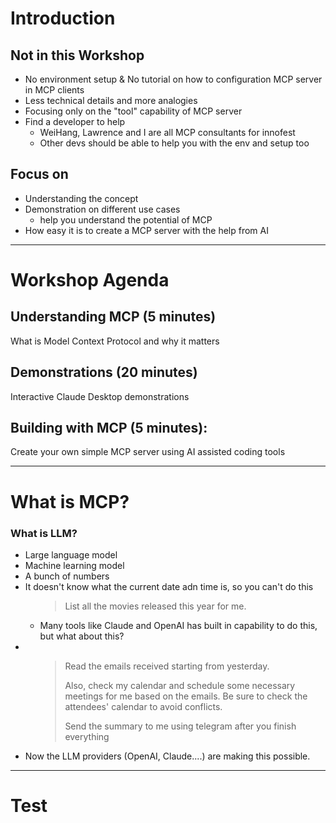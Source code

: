 # Introduction

<v-clicks>

## Not in this Workshop
- No environment setup & No tutorial on how to configuration MCP server in MCP clients
- Less technical details and more analogies
- Focusing only on the "tool" capability of MCP server
- Find a developer to help
  - WeiHang, Lawrence and I are all MCP consultants for innofest
  - Other devs should be able to help you with the env and setup too

## Focus on
  - Understanding the concept
  - Demonstration on different use cases
    - help you understand the potential of MCP
  - How easy it is to create a MCP server with the help from AI

</v-clicks>

---

# Workshop Agenda

## **Understanding MCP** (5 minutes)
What is Model Context Protocol and why it matters

## **Demonstrations** (20 minutes)
Interactive Claude Desktop demonstrations

## **Building with MCP** (5 minutes):
Create your own simple MCP server using AI assisted coding tools

---

# What is MCP?

### What is LLM?

<v-clicks>
  <ul>
    <li>Large language model</li>
    <li>Machine learning model</li>
    <li>A bunch of numbers</li>
    <li>It doesn't know what the current date adn time is, so you can't do this
      <ul>
          <blockquote class="text-amber-500 font-bold border-l-4 pl-4 border-amber-500">
            List all the movies released this year for me.
          </blockquote>
          <li>Many tools like Claude and OpenAI has built in capability to do this, but what about this?</li>
      </ul>
    </li>
    <li>
      <ul>
          <blockquote class="text-amber-500 font-bold border-l-4 pl-4 border-amber-500">
            <p>Read the emails received starting from yesterday.</p>
            <p>Also, check my calendar and schedule some necessary meetings for me based on the emails. Be sure to check the attendees' calendar to avoid conflicts.</p>
            <p>Send the summary to me using telegram after you finish everything</p>
          </blockquote>
      </ul>
    </li>
    <li>Now the LLM providers (OpenAI, Claude....) are making this possible.</li>
  </ul>
</v-clicks>

---

# Test

